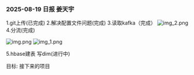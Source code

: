 ### 2025-08-19 日报 姜天宇

1.git上传(已完成)
2.解决配置文件问题(完成)
3.读取kafka（完成）
 ![img_2.png](..%2Fimgs%2F20250815%2Fimg_2.png)
4.分流(完成)

 ![img.png](..%2Fimgs%2F20250815%2Fimg.png)
![img_1.png](..%2Fimgs%2F20250815%2Fimg_1.png)

5.hbase建表 写dim(进行中)


 目标:
 接下来的项目



 